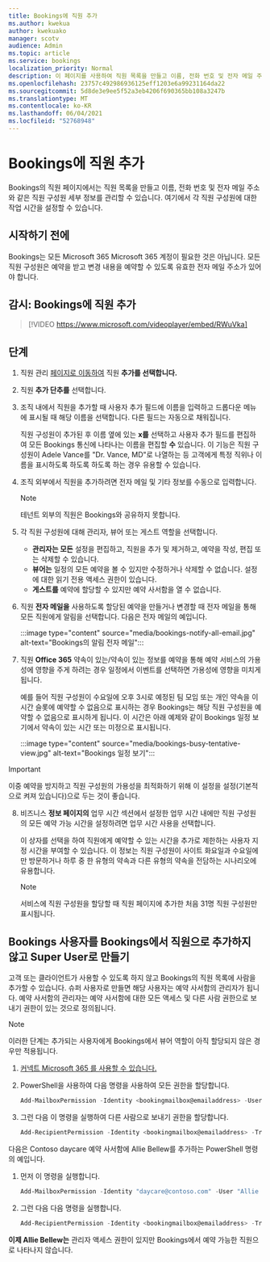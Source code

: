 ```yaml
---
title: Bookings에 직원 추가
ms.author: kwekua
author: kwekuako
manager: scotv
audience: Admin
ms.topic: article
ms.service: bookings
localization_priority: Normal
description: 이 페이지를 사용하여 직원 목록을 만들고 이름, 전화 번호 및 전자 메일 주소와 같은 직원 구성원 세부 정보를 관리할 수 있습니다.
ms.openlocfilehash: 23757c492986936125eff1203e6a99231164da22
ms.sourcegitcommit: 5d8de3e9ee5f52a3eb4206f690365bb108a3247b
ms.translationtype: MT
ms.contentlocale: ko-KR
ms.lasthandoff: 06/04/2021
ms.locfileid: "52768948"
---
```

# <a name="add-staff-to-bookings"></a>Bookings에 직원 추가

Bookings의 직원 페이지에서는 직원 목록을 만들고 이름, 전화 번호 및 전자 메일 주소와 같은 직원 구성원 세부 정보를 관리할 수 있습니다. 여기에서 각 직원 구성원에 대한 작업 시간을 설정할 수 있습니다.

## <a name="before-you-begin"></a>시작하기 전에

Bookings는 모든 Microsoft 365 Microsoft 365 계정이 필요한 것은 아닙니다. 모든 직원 구성원은 예약을 받고 변경 내용을 예약할 수 있도록 유효한 전자 메일 주소가 있어야 합니다.

## <a name="watch-add-your-staff-to-bookings"></a>감시: Bookings에 직원 추가

> [!VIDEO https://www.microsoft.com/videoplayer/embed/RWuVka]

## <a name="steps"></a>단계

1. 직원 관리 [페이지로 이동하여](https://outlook.office.com/bookings/staff) 직원 **추가를 선택합니다.**

2. 직원 **추가 단추를** 선택합니다.

3. 조직 내에서 직원을 추가할 때 사용자  추가 필드에 이름을 입력하고 드롭다운 메뉴에 표시될 때 해당 이름을 선택합니다. 다른 필드는 자동으로 채워집니다.

    직원 구성원이 추가된 후 이름 옆에 있는 **x를** 선택하고 사용자 추가 필드를 편집하여 모든 Bookings 통신에 나타나는 이름을 편집할 **수** 있습니다. 이 기능은 직원 구성원이 Adele Vance를 "Dr. Vance, MD"로 나열하는 등 고객에게 특정 직위나 이름을 표시하도록 하도록 하도록 하는 경우 유용할 수 있습니다.

4. 조직 외부에서 직원을 추가하려면 전자 메일 및 기타 정보를 수동으로 입력합니다.

    > [!NOTE]
    > 테넌트 외부의 직원은 Bookings와 공유하지 못합니다.

5. 각 직원 구성원에 대해 관리자, 뷰어 또는 게스트 역할을 선택합니다.
    - **관리자는 모든** 설정을 편집하고, 직원을 추가 및 제거하고, 예약을 작성, 편집 또는 삭제할 수 있습니다.
    - **뷰어는** 일정의 모든 예약을 볼 수 있지만 수정하거나 삭제할 수 없습니다. 설정에 대한 읽기 전용 액세스 권한이 있습니다.
    - **게스트를** 예약에 할당할 수 있지만 예약 사서함을 열 수 없습니다.

6. 직원 **전자 메일을** 사용하도록 할당된 예약을 만들거나 변경할 때 전자 메일을 통해 모든 직원에게 알림을 선택합니다. 다음은 전자 메일의 예입니다.

    :::image type="content" source="media/bookings-notify-all-email.jpg" alt-text="Bookings의 알림 전자 메일":::

7. 직원 **Office 365** 약속이 있는/약속이 있는 정보를 예약을 통해 예약 서비스의 가용성에 영향을 주게 하려는 경우 일정에서 이벤트를 선택하면 가용성에 영향을 미치게 됩니다.

    예를 들어 직원 구성원이 수요일에 오후 3시로 예정된 팀 모임 또는 개인 약속을 이 시간 슬롯에 예약할 수 없음으로 표시하는 경우 Bookings는 해당 직원 구성원을 예약할 수 없음으로 표시하게 됩니다. 이 시간은 아래 예제와 같이 Bookings 일정 보기에서 약속이 있는 시간 또는 미정으로 표시됩니다.

    :::image type="content" source="media/bookings-busy-tentative-view.jpg" alt-text="Bookings 일정 보기":::

> [!IMPORTANT]
> 이중 예약을 방지하고 직원 구성원의 가용성을 최적화하기 위해 이 설정을 설정(기본적으로 켜져 있습니다)으로 두는 것이 좋습니다.

8. 비즈니스 **정보 페이지의** 업무 시간 섹션에서 설정한 업무 시간 내에만 직원 구성원의 모든 예약 가능 시간을 설정하려면 업무 시간 사용을 선택합니다. 

    이 상자를 선택을 하여 직원에게 예약할 수 있는 시간을 추가로 제한하는 사용자 지정 시간을 부여할 수 있습니다. 이 정보는 직원 구성원이 사이트 화요일과 수요일에만 방문하거나 하루 중 한 유형의 약속과 다른 유형의 약속을 전담하는 시나리오에 유용합니다.

    > [!NOTE]
    > 서비스에 직원 구성원을 할당할 때 직원 페이지에 추가한 처음 31명 직원 구성원만 표시됩니다.

## <a name="make-a-bookings-user-a-super-user-without-adding-them-as-staff-in-bookings"></a>Bookings 사용자를 Bookings에서 직원으로 추가하지 않고 Super User로 만들기

고객 또는 클라이언트가 사용할 수 있도록 하지 않고 Bookings의 직원 목록에 사람을 추가할 수 있습니다. 슈퍼 사용자로 만들면 해당 사용자는 예약 사서함의 관리자가 됩니다. 예약 사서함의 관리자는 예약 사서함에 대한 모든 액세스 및 다른 사람 권한으로 보내기 권한이 있는 것으로 정의됩니다.

> [!NOTE]
> 이러한 단계는 추가되는 사용자에게 Bookings에서 뷰어  역할이 아직 할당되지 않은 경우만 적용됩니다.

1. [커넥트 Microsoft 365 를 사용할 수 있습니다.](/office365/enterprise/powershell/connect-to-office-365-powershell#connect-with-the-microsoft-azure-active-directory-module-for-windows-powershell)

2. PowerShell을 사용하여 다음 명령을 사용하여 모든 권한을 할당합니다.

    ```powershell
    Add-MailboxPermission -Identity <bookingmailbox@emailaddress> -User <adminusers@emailaddress> -AccessRights FullAccess -Deny:$false
    ```

3. 그런 다음 이 명령을 실행하여 다른 사람으로 보내기 권한을 할당합니다.

    ```powershell
    Add-RecipientPermission -Identity <bookingmailbox@emailaddress> -Trustee <adminusers@emailaddress> -AccessRights SendAs -Confirm:$false
    ```

다음은 Contoso daycare 예약 사서함에 Allie Bellew를 추가하는 PowerShell 명령의 예입니다.

1. 먼저 이 명령을 실행합니다.

    ```powershell
    Add-MailboxPermission -Identity "daycare@contoso.com" -User "Allie Bellew" -AccessRights FullAccess -InheritanceType All
    ```

2. 그런 다음 다음 명령을 실행합니다.

    ```powershell
    Add-RecipientPermission -Identity <bookingmailbox@emailaddress> -Trustee <adminusers@emailaddress> -AccessRights SendAs -Confirm:$false
    ```

**이제 Allie Bellew는** 관리자 액세스 권한이 있지만 Bookings에서 예약 가능한 직원으로 나타나지 않습니다.
